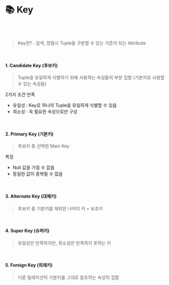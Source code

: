 # 📚 Key

<br>

<br>

> Key란? : 검색, 정렬시 Tuple을 구분할 수 있는 기준이 되는 Attribute

<br>

#### 1. Candidate Key (후보키)

> Tuple을 유일하게 식별하기 위해 사용하는 속성들의 부분 집합 (기본키로 사용할 수 있는 속성들)

2가지 조건 만족

- 유일성 : Key로 하나의 Tuple을 유일하게 식별할 수 있음
- 최소성 : 꼭 필요한 속성으로만 구성

<br>

#### 2. Primary Key (기본키)

> 후보키 중 선택한 Main Key

특징

- Null 값을 가질 수 없음
- 동일한 값이 중복될 수 없음

<br>

#### 3. Alternate Key (대체키)

> 후보키 중 기본키를 제외한 나머지 키 = 보조키

<br>

#### 4. Super Key (슈퍼키)

> 유일성은 만족하지만, 최소성은 만족하지 못하는 키

<br>

#### 5. Foreign Key (외래키)

> 다른 릴레이션의 기본키를 그대로 참조하는 속성의 집합

<br>
